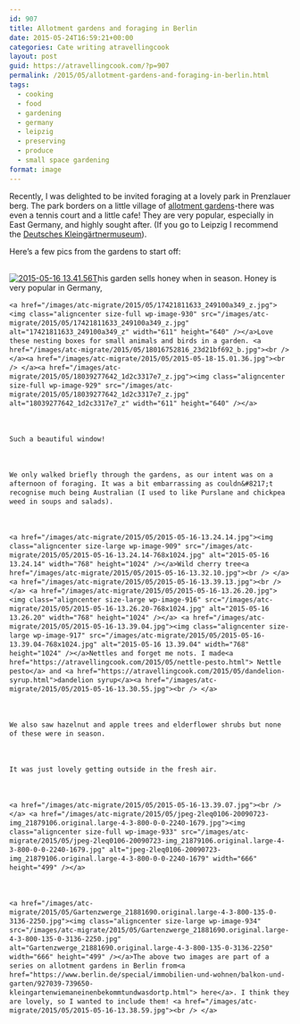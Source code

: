 ```yaml
---
id: 907
title: Allotment gardens and foraging in Berlin
date: 2015-05-24T16:59:21+00:00
categories: Cate writing atravellingcook
layout: post
guid: https://atravellingcook.com/?p=907
permalink: /2015/05/allotment-gardens-and-foraging-in-berlin.html
tags:
  - cooking
  - food
  - gardening
  - germany
  - leipzig
  - preserving
  - produce
  - small space gardening
format: image
---
```


  Recently, I was delighted to be invited foraging at a lovely park in Prenzlauer berg. The park borders on a little village of <a href="https://www.stadtentwicklung.berlin.de/umwelt/stadtgruen/geschichte/en/kleingaerten/index.shtml">allotment gardens</a>-there was even a tennis court and a little cafe! They are very popular, especially in East Germany, and highly sought after. (If you go to Leipzig I recommend the <a href="https://www.kleingarten-museum.de/english_guide">Deutsches Kleingärtnermuseum</a>).











  Here&#8217;s a few pics from the gardens to start off:



  <a href="/images/atc-migrate/2015/05/2015-05-16-13.44.46.jpg"><br /> </a> <a href="/images/atc-migrate/2015/05/2015-05-16-13.41.56.jpg"><img class="aligncenter size-large wp-image-924" src="/images/atc-migrate/2015/05/2015-05-16-13.41.56-990x1024.jpg" alt="2015-05-16 13.41.56" width="780" height="807" /></a><a href="/images/atc-migrate/2015/05/2015-05-16-13.44.40.jpg">T</a>his garden sells honey when in season. Honey is very popular in Germany,






  
    <a href="/images/atc-migrate/2015/05/17421811633_249100a349_z.jpg"><img class="aligncenter size-full wp-image-930" src="/images/atc-migrate/2015/05/17421811633_249100a349_z.jpg" alt="17421811633_249100a349_z" width="611" height="640" /></a>Love these nesting boxes for small animals and birds in a garden. <a href="/images/atc-migrate/2015/05/18016752816_23d21bf692_b.jpg"><br /> </a><a href="/images/atc-migrate/2015/05/2015-05-18-15.01.36.jpg"><br /> </a><a href="/images/atc-migrate/2015/05/18039277642_1d2c3317e7_z.jpg"><img class="aligncenter size-full wp-image-929" src="/images/atc-migrate/2015/05/18039277642_1d2c3317e7_z.jpg" alt="18039277642_1d2c3317e7_z" width="611" height="640" /></a>
  
  
  
    Such a beautiful window!
  
  
  
    We only walked briefly through the gardens, as our intent was on a afternoon of foraging. It was a bit embarrassing as couldn&#8217;t recognise much being Australian (I used to like Purslane and chickpea weed in soups and salads).
  
  
  
    <a href="/images/atc-migrate/2015/05/2015-05-16-13.24.14.jpg"><img class="aligncenter size-large wp-image-909" src="/images/atc-migrate/2015/05/2015-05-16-13.24.14-768x1024.jpg" alt="2015-05-16 13.24.14" width="768" height="1024" /></a>Wild cherry tree<a href="/images/atc-migrate/2015/05/2015-05-16-13.32.10.jpg"><br /> </a> <a href="/images/atc-migrate/2015/05/2015-05-16-13.39.13.jpg"><br /> </a> <a href="/images/atc-migrate/2015/05/2015-05-16-13.26.20.jpg"><img class="aligncenter size-large wp-image-916" src="/images/atc-migrate/2015/05/2015-05-16-13.26.20-768x1024.jpg" alt="2015-05-16 13.26.20" width="768" height="1024" /></a> <a href="/images/atc-migrate/2015/05/2015-05-16-13.39.04.jpg"><img class="aligncenter size-large wp-image-917" src="/images/atc-migrate/2015/05/2015-05-16-13.39.04-768x1024.jpg" alt="2015-05-16 13.39.04" width="768" height="1024" /></a>Nettles and forget me nots. I made<a href="https://atravellingcook.com/2015/05/nettle-pesto.html"> Nettle pesto</a> and <a href="https://atravellingcook.com/2015/05/dandelion-syrup.html">dandelion syrup</a><a href="/images/atc-migrate/2015/05/2015-05-16-13.30.55.jpg"><br /> </a>
  
  
  
    We also saw hazelnut and apple trees and elderflower shrubs but none of these were in season.
  
  
  
    It was just lovely getting outside in the fresh air.
  
  
  
    <a href="/images/atc-migrate/2015/05/2015-05-16-13.39.07.jpg"><br /> </a> <a href="/images/atc-migrate/2015/05/jpeg-2leq0106-20090723-img_21879106.original.large-4-3-800-0-0-2240-1679.jpg"><img class="aligncenter size-full wp-image-933" src="/images/atc-migrate/2015/05/jpeg-2leq0106-20090723-img_21879106.original.large-4-3-800-0-0-2240-1679.jpg" alt="jpeg-2leq0106-20090723-img_21879106.original.large-4-3-800-0-0-2240-1679" width="666" height="499" /></a>
  
  
  
    <a href="/images/atc-migrate/2015/05/Gartenzwerge_21881690.original.large-4-3-800-135-0-3136-2250.jpg"><img class="aligncenter size-large wp-image-934" src="/images/atc-migrate/2015/05/Gartenzwerge_21881690.original.large-4-3-800-135-0-3136-2250.jpg" alt="Gartenzwerge_21881690.original.large-4-3-800-135-0-3136-2250" width="666" height="499" /></a>The above two images are part of a series on allotment gardens in Berlin from<a href="https://www.berlin.de/special/immobilien-und-wohnen/balkon-und-garten/927039-739650-kleingartenwiemaneinenbekommtundwasdortp.html"> here</a>. I think they are lovely, so I wanted to include them! <a href="/images/atc-migrate/2015/05/2015-05-16-13.38.59.jpg"><br /> </a>
  
